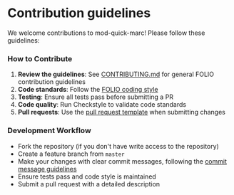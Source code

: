 # Contribution guidelines

We welcome contributions to mod-quick-marc! Please follow these guidelines:

### How to Contribute

1. **Review the guidelines**: See [CONTRIBUTING.md](CONTRIBUTING.md) for general FOLIO contribution guidelines
2. **Code standards**: Follow the [FOLIO coding style](https://dev.folio.org/guidelines/contributing/#coding-style)
3. **Testing**: Ensure all tests pass before submitting a PR
4. **Code quality**: Run Checkstyle to validate code standards
5. **Pull requests**: Use the [pull request template](PULL_REQUEST_TEMPLATE.md) when submitting changes

### Development Workflow

- Fork the repository (if you don't have write access to the repository)
- Create a feature branch from `master`
- Make your changes with clear commit messages, following the [commit message guidelines](https://folio-org.atlassian.net/wiki/spaces/FOLIJET/pages/1400654/Conventional+Commits+Guideline)
- Ensure tests pass and code style is maintained
- Submit a pull request with a detailed description
